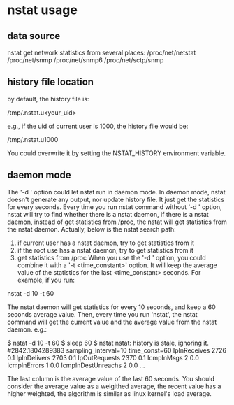 # nstat usage

## data source
nstat get network statistics from several places:
/proc/net/netstat
/proc/net/snmp
/proc/net/snmp6
/proc/net/sctp/snmp
## history file location
by default, the history file is:

/tmp/.nstat.u<your_uid>

e.g., if the uid of current user is 1000, the history file would be:

/tmp/.nstat.u1000

You could overwrite it by setting the NSTAT_HISTORY environment
variable.

## daemon mode

The '-d <interval>' option could let nstat run in daemon mode. In daemon mode,
nstat doesn't generate any output, nor update history file. It just
get the statistics for every <interval> seconds.
Every time you run nstat command without '-d <interval>' option, nstat
will try to find whether there is a nstat daemon, if there is a nstat
daemon, instead of get statistics from /proc, the nstat will get
statistics from the nstat daemon. Actually, below is the nstat search
path:
1. if current user has a nstat daemon, try to get statistics from it
2. if the root use has a nstat daemon, try to get statistics from it
3. get statistics from /proc
When you use the  '-d <interval>' option, you could combine it with a
'-t <time_constant>' option. It will keep the average value of the
statistics for the last <time_constant> seconds. For example, if you
run:

nstat -d 10 -t 60

The nstat daemon will get statistics for every 10 seconds, and keep a
60 seconds average value. Then, every time you run 'nstat', the nstat
command will get the current value and the average value from the
nstat daemon. e.g.:

  $ nstat -d 10 -t 60
  $ sleep 60
  $ nstat
  nstat: history is stale, ignoring it.
  #2842.1804289383 sampling_interval=10 time_const=60
  IpInReceives                    2726               0.1
  IpInDelivers                    2703               0.1
  IpOutRequests                   2370               0.1
  IcmpInMsgs                      2                  0.0
  IcmpInErrors                    1                  0.0
  IcmpInDestUnreachs              2                  0.0
  ...

The last column is the average value of the last 60 seconds. You
should consider the average value as a weigithed average, the recent
value has a higher weighted, the algorithm is similar as linux
kernel's load average.
